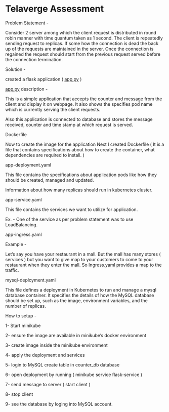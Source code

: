 # Telaverge Assessment

Problem Statement -

Consider 2 server among which the client request is 
distributed in round robin manner with time quantum taken as 1 
second. The client is repeatedly sending request to replicas. If
 some how the connection is dead the back up of the requests are 
 maintained in the server. Once the connection is regained the 
 request should start from the previous request served before the 
 connection termination.

Solution -

created a flask application ( [app.py](http://app.py) ) 

[app.py](http://app.py) description -

This is a simple application that accepts the counter and message from the client and display it on webpage. It also shows the specifies pod name which is currently serving the client requests.

Also this application is connected to database and stores the message received, counter and time stamp at which request is served.

Dockerfile

Now to create the image for the application Next I created Dockerfile ( It is a file that contains specifications about how to create the container, what dependencies are required to install. )

app-deployment.yaml

This file contains the specifications about application pods like how they should be created, managed and updated.

Information about how many replicas should run in kubernetes cluster.

app-service.yaml

This file contains the services we want to utilize for application.

Ex. - One of the service as per problem statement was to use LoadBalancing.

app-ingress.yaml

Example - 

Let’s say you have your restaurant in a mall.
But the mall has many stores ( services ) but you want to give map to your customers to come to your restaurant when they enter the mall. So Ingress.yaml provides a map to the traffic.

mysql-deployment.yaml

This file defines a deployment in Kubernetes to run and manage a mysql database container. It specifies the details of how the MySQL database should be set up, such as the image, environment variables, and the number of replicas.

How to setup -

1- Start minikube

2- ensure the image are available in minikube’s docker environment

3- create image inside the minikube environment

4- apply the deployment and services

5- login to MySQL create table in counter_db database

6- open deployment by running ( minikube service flask-service )

7- send message to server ( start client )

8- stop client

9- see the database by loging into MySQL account.